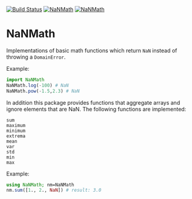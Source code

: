 [![Build Status](https://travis-ci.org/mlubin/NaNMath.jl.svg?branch=master)](https://travis-ci.org/mlubin/NaNMath.jl)
[![NaNMath](http://pkg.julialang.org/badges/NaNMath_0.6.svg)](http://pkg.julialang.org/detail/NaNMath)
[![NaNMath](http://pkg.julialang.org/badges/NaNMath_0.7.svg)](http://pkg.julialang.org/detail/NaNMath)


# NaNMath

Implementations of basic math functions which return ``NaN`` instead of throwing a ``DomainError``.

Example:
```julia
import NaNMath
NaNMath.log(-100) # NaN
NaNMath.pow(-1.5,2.3) # NaN
```

In addition this package provides functions that aggregate arrays and ignore elements that are NaN.
The following functions are implemented:

```
sum
maximum
minimum
extrema
mean
var
std
min
max
```

Example:
```julia
using NaNMath; nm=NaNMath
nm.sum([1., 2., NaN]) # result: 3.0
```

